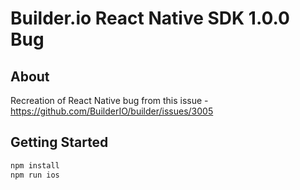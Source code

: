 # Builder.io React Native SDK 1.0.0 Bug

## About

Recreation of React Native bug from this issue - https://github.com/BuilderIO/builder/issues/3005

## Getting Started

```bash
npm install
npm run ios
```